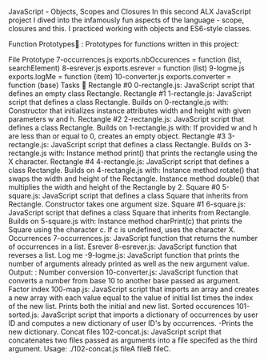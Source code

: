 JavaScript - Objects, Scopes and Closures
In this second ALX JavaScript project I dived into the infamously fun aspects of the language - scope, closures and this. I practiced working with objects and ES6-style classes.

Function Prototypes💾 : Prototypes for functions written in this project:

File	Prototype
7-occurrences.js	exports.nbOccurences = function (list, searchElement)
8-esrever.js	exports.esrever = function (list)
9-logme.js	exports.logMe = function (item)
10-converter.js	exports.converter = function (base)
Tasks 📃
Rectangle #0
0-rectangle.js: JavaScript script that defines an empty class Rectangle.
Rectangle #1
1-rectangle.js: JavaScript script that defines a class Rectangle. Builds on 0-rectangle.js with:
Constructor that initializes instance attributes width and height with given parameters w and h.
Rectangle #2
2-rectangle.js: JavaScript script that defines a class Rectangle. Builds on 1-rectangle.js with:
If provided w and h are less than or equal to 0, creates an empty object.
Rectangle #3
3-rectangle.js: JavaScript script that defines a class Rectangle. Builds on 3-rectangle.js with:
Instance method print() that prints the rectangle using the X character.
Rectangle #4
4-rectangle.js: JavaScript script that defines a class Rectangle. Builds on 4-rectangle.js with:
Instance method rotate() that swaps the width and height of the Rectangle.
Instance method double() that multiplies the width and height of the Rectangle by 2.
Square #0
5-square.js: JavaScript script that defines a class Square that inherits from Rectangle.
Constructor takes one argument size.
Square #1
6-square.js: JavaScript script that defines a class Square that inherits from Rectangle. Builds on 5-square.js with:
Instance method charPrint(c) that prints the Square using the character c.
If c is undefined, uses the character X.
Occurrences
7-occurrences.js: JavaScript function that returns the number of occurrences in a list.
Esrever
8-esrever.js: JavaScript function that reverses a list.
Log me -9-logme.js: JavaScript function that prints the number of arguments already printed as well as the new argument value.
Output: <number arguments already printed>: <current argument value>
Number conversion
10-converter.js: JavaScript function that converts a number from base 10 to another base passed as argument.
Factor index
100-map.js: JavaScript script that imports an array and creates a new array with each value equal to the value of initial list times the index of the new list.
Prints both the initial and new list.
Sorted occurences
101-sorted.js: JavaScript script that imports a dictionary of occurrences by user ID and computes a new dictionary of user ID's by occurrences. -Prints the new dictionary.
Concat files
102-concat.js: JavaScript script that concatenates two files passed as arguments into a file specifed as the third argument.
Usage: ./102-concat.js fileA fileB fileC.
